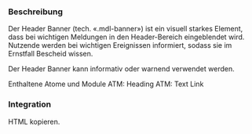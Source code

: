 ### Beschreibung
Der Header Banner (tech. «.mdl-banner») ist ein visuell starkes Element, dass bei wichtigen Meldungen in den Header-Bereich eingeblendet wird. Nutzende werden bei wichtigen Ereignissen informiert, sodass sie im Ernstfall Bescheid wissen.
 
Der Header Banner kann informativ oder warnend verwendet werden.
 
Enthaltene Atome und Module
ATM: Heading
ATM: Text Link
 
### Integration
HTML kopieren.

